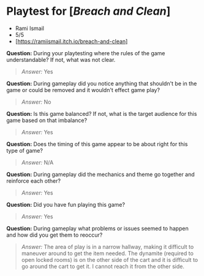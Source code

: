 # Playtest for [_Breach and Clean_]

* Rami Ismail
* 5/5
* [https://ramiismail.itch.io/breach-and-clean]

**Question:** During your playtesting where the rules of the game understandable? If not, what was not clear.
> _Answer:_ Yes

**Question:** During gameplay did you notice anything that shouldn't be in the game or could be removed and it wouldn't effect game play?
> _Answer:_ No

**Question:** Is this game balanced? If not, what is the target audience for this game based on that imbalance?
> _Answer:_ Yes

**Question:** Does the timing of this game appear to be about right for this type of game?
> _Answer:_ N/A

**Question:** During gameplay did the mechanics and theme go together and reinforce each other?
> _Answer:_ Yes

**Question:** Did you have fun playing this game?
> _Answer:_ Yes

**Question:** During gameplay what problems or issues seemed to happen and how did you get them to reoccur?
> _Answer:_ The area of play is in a narrow hallway, making it difficult to maneuver around to get the item needed. The dynamite (required to open locked rooms) is on the other side of the cart and it is difficult to go around the cart to get it. I cannot reach it from the other side.
